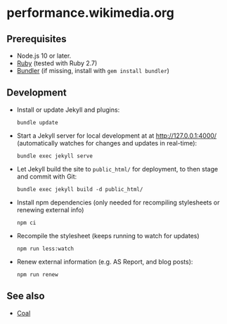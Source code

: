 # performance.wikimedia.org

## Prerequisites

* Node.js 10 or later.
* [Ruby](https://www.ruby-lang.org/) (tested with Ruby 2.7)
* [Bundler](https://bundler.io/) (if missing, install with `gem install bundler`)

## Development

* Install or update Jekyll and plugins:
  ```
  bundle update
  ```

* Start a Jekyll server for local development at at <http://127.0.0.1:4000/> (automatically watches for changes and updates in real-time):
  ```
  bundle exec jekyll serve
  ```

* Let Jekyll build the site to `public_html/` for deployment, to then stage and commit with Git:
  ```
  bundle exec jekyll build -d public_html/
  ```

* Install npm dependencies (only needed for recompiling stylesheets or renewing external info)
  ```
  npm ci
  ```

* Recompile the stylesheet (keeps running to watch for updates)
  ```
  npm run less:watch
  ```

* Renew external information (e.g. AS Report, and blog posts):
  ```
  npm run renew
  ```

## See also

* [Coal](https://gerrit.wikimedia.org/g/performance/coal/)
